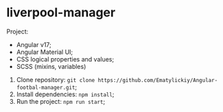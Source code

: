 # liverpool-manager

Project:

- Angular v17;
- Angular Material UI;
- CSS logical properties and values;
- SCSS (mixins, variables)

1. Clone repository: `git clone https://github.com/Ematylickiy/Angular-footbal-manager.git`;
2. Install dependencies: `npm install`;
3. Run the project: `npm run start`;
